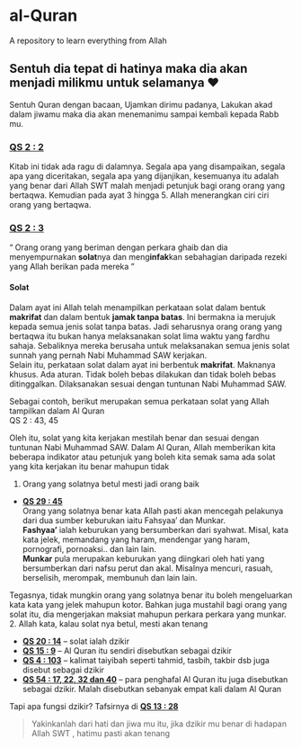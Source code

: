 # al-Quran
A repository to learn everything from Allah

## Sentuh dia tepat di hatinya maka dia akan menjadi milikmu untuk selamanya :heart:
Sentuh Quran dengan bacaan, Ujamkan dirimu padanya, Lakukan akad dalam jiwamu maka dia akan menemanimu sampai kembali kepada Rabb mu.
### [QS 2 : 2](https://quran.com/2/2)
Kitab ini tidak ada ragu di dalamnya. Segala apa yang disampaikan, segala apa yang diceritakan, segala apa yang dijanjikan, kesemuanya itu adalah yang benar dari Allah SWT malah menjadi petunjuk bagi orang orang yang bertaqwa. Kemudian pada ayat 3 hingga 5. Allah menerangkan ciri ciri orang yang bertaqwa.

### [QS 2 : 3](https://quran.com/2/3)
“ Orang orang yang beriman dengan perkara ghaib dan dia menyempurnakan **solat**nya dan meng**infak**kan sebahagian daripada rezeki yang Allah berikan pada mereka ”

#### Solat
Dalam ayat ini Allah telah menampilkan perkataan solat dalam bentuk **makrifat** dan dalam bentuk **jamak tanpa batas**. Ini bermakna ia merujuk kepada semua jenis solat tanpa batas. Jadi seharusnya orang orang yang bertaqwa itu bukan hanya melaksanakan solat lima waktu yang fardhu sahaja. Sebaliknya mereka berusaha untuk melaksanakan semua jenis solat sunnah yang pernah Nabi Muhammad SAW kerjakan.\
Selain itu, perkataan solat dalam ayat ini berbentuk **makrifat**. Maknanya khusus. Ada aturan. Tidak boleh bebas dilakukan dan tidak boleh bebas ditinggalkan. Dilaksanakan sesuai dengan tuntunan Nabi Muhammad SAW.

Sebagai contoh, berikut merupakan semua perkataan solat yang Allah tampilkan dalam Al Quran\
QS 2 : 43, 45

Oleh itu, solat yang kita kerjakan mestilah benar dan sesuai dengan tuntunan Nabi Muhammad SAW. Dalam Al Quran, Allah memberikan kita beberapa indikator atau petunjuk yang boleh kita semak sama ada solat yang kita kerjakan itu benar mahupun tidak
1. Orang yang solatnya betul mesti jadi orang baik
- [**QS 29 : 45**](https://quran.com/29/45)\
Orang yang solatnya benar kata Allah pasti akan mencegah pelakunya dari dua sumber keburukan iaitu Fahsyaa’ dan Munkar.\
**Fashyaa’** ialah keburukan yang bersumberkan dari syahwat. Misal, kata kata jelek, memandang yang haram, mendengar yang haram, pornografi, pornoaksi.. dan lain lain.\
**Munkar** pula merupakan keburukan yang diingkari oleh hati yang bersumberkan dari nafsu perut dan akal. Misalnya mencuri, rasuah, berselisih, merompak, membunuh dan lain lain.

Tegasnya, tidak mungkin orang yang solatnya benar itu boleh mengeluarkan kata kata yang jelek mahupun kotor. Bahkan juga mustahil bagi orang yang solat itu, dia mengerjakan maksiat mahupun perkara perkara yang munkar.
2. Allah kata, kalau solat nya betul, mesti akan tenang
- [**QS 20 : 14**](https://quran.com/20/14) – solat ialah dzikir
- [**QS 15 : 9**](https:/quran.com/15/9) – Al Quran itu sendiri disebutkan sebagai dzikir
- [**QS 4 : 103**](https://quran.com/4/103) – kalimat taiyibah seperti tahmid, tasbih, takbir dsb juga disebut sebagai dzikir
- [**QS 54 : 17, 22, 32 dan 40**](https://quran.com/54/17-40) – para penghafal Al Quran itu juga disebutkan sebagai dzikir. Malah disebutkan sebanyak empat kali dalam Al Quran

Tapi apa fungsi dzikir? Tafsirnya di [**QS 13 : 28**](https://quran.com/13/28)
> Yakinkanlah dari hati dan jiwa mu itu, jika dzikir mu benar di hadapan Allah SWT , hatimu pasti akan tenang


